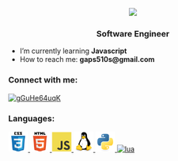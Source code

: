<p align="center">
    <img src="https://readme-typing-svg.herokuapp.com?font=Arial&pause=1000&color=F7F7F7&width=120&lines=gaps510dev">
</p>
<h3 align="center">Software Engineer</h3>

<ul>
  <li>I’m currently learning <strong>Javascript</strong></li>
  <li>How to reach me: <strong>gaps510s@gmail.com</strong></li>
</ul>

<h3 align="left">Connect with me:</h3>
<p align="left">
  <a href="https://discord.com/users/351000890615922690" target="_blank">
    <img align="center" src="https://raw.githubusercontent.com/rahuldkjain/github-profile-readme-generator/master/src/images/icons/Social/discord.svg" alt="gGuHe64uqK" height="30" width="40" />
  </a>
</p>

<h3 align="left">Languages:</h3>
<p align="left">
  <a href="https://www.w3schools.com/css/" target="_blank" rel="noreferrer">
    <img src="https://raw.githubusercontent.com/devicons/devicon/master/icons/css3/css3-original-wordmark.svg" alt="css3" width="40" height="40"/>
  </a>
  <a href="https://www.w3.org/html/" target="_blank" rel="noreferrer">
    <img src="https://raw.githubusercontent.com/devicons/devicon/master/icons/html5/html5-original-wordmark.svg" alt="html5" width="40" height="40"/>
  </a>
  <a href="https://developer.mozilla.org/en-US/docs/Web/JavaScript" target="_blank" rel="noreferrer">
    <img src="https://raw.githubusercontent.com/devicons/devicon/master/icons/javascript/javascript-original.svg" alt="javascript" width="40" height="40"/>
  </a>
  <a href="https://www.linux.org/" target="_blank" rel="noreferrer">
    <img src="https://raw.githubusercontent.com/devicons/devicon/master/icons/linux/linux-original.svg" alt="linux" width="40" height="40"/>
  </a>
  <a href="https://www.python.org" target="_blank" rel="noreferrer">
    <img src="https://raw.githubusercontent.com/devicons/devicon/master/icons/python/python-original.svg" alt="python" width="40" height="40"/>
  </a>
  <a href="https://www.lua.org" target="_blank" rel="noreferrer">
    <img src="https://upload.wikimedia.org/wikipedia/commons/c/cf/Lua-Logo.svg" alt="lua" width="40" height="40"/>
  </a>
</p>
